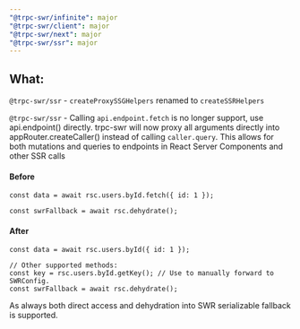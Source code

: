 ```yaml
---
"@trpc-swr/infinite": major
"@trpc-swr/client": major
"@trpc-swr/next": major
"@trpc-swr/ssr": major
---
```


## What:

`@trpc-swr/ssr` - `createProxySSGHelpers` renamed to `createSSRHelpers`

`@trpc-swr/ssr` - Calling `api.endpoint.fetch` is no longer support, use api.endpoint() directly. trpc-swr will now proxy all arguments directly into appRouter.createCaller() instead of calling `caller.query`.
This allows for both mutations and queries to endpoints in React Server Components and other SSR calls

#### Before

```tsx
const data = await rsc.users.byId.fetch({ id: 1 });

const swrFallback = await rsc.dehydrate();
```

#### After

```tsx
const data = await rsc.users.byId({ id: 1 });

// Other supported methods:
const key = rsc.users.byId.getKey(); // Use to manually forward to SWRConfig.
const swrFallback = await rsc.dehydrate();
```

As always both direct access and dehydration into SWR serializable fallback is supported.
